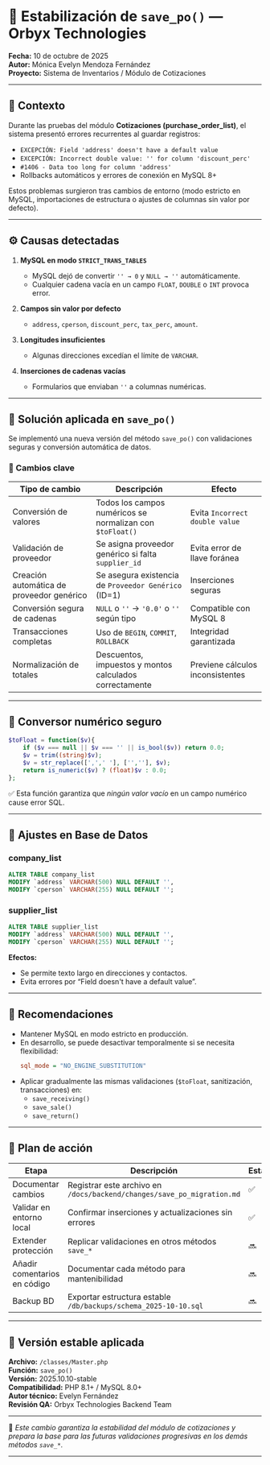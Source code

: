 # 🧾 Estabilización de `save_po()` — Orbyx Technologies  
**Fecha:** 10 de octubre de 2025  
**Autor:** Mónica Evelyn Mendoza Fernández  
**Proyecto:** Sistema de Inventarios / Módulo de Cotizaciones  

---

## 📘 Contexto

Durante las pruebas del módulo **Cotizaciones (purchase_order_list)**, el sistema presentó errores recurrentes al guardar registros:

- `EXCEPCIÓN: Field 'address' doesn't have a default value`
- `EXCEPCIÓN: Incorrect double value: '' for column 'discount_perc'`
- `#1406 - Data too long for column 'address'`
- Rollbacks automáticos y errores de conexión en MySQL 8+

Estos problemas surgieron tras cambios de entorno (modo estricto en MySQL, importaciones de estructura o ajustes de columnas sin valor por defecto).

---

## ⚙️ Causas detectadas

1. **MySQL en modo `STRICT_TRANS_TABLES`**
   - MySQL dejó de convertir `'' → 0` y `NULL → ''` automáticamente.
   - Cualquier cadena vacía en un campo `FLOAT`, `DOUBLE` o `INT` provoca error.

2. **Campos sin valor por defecto**
   - `address`, `cperson`, `discount_perc`, `tax_perc`, `amount`.

3. **Longitudes insuficientes**
   - Algunas direcciones excedían el límite de `VARCHAR`.

4. **Inserciones de cadenas vacías**
   - Formularios que enviaban `''` a columnas numéricas.

---

## 🧩 Solución aplicada en `save_po()`

Se implementó una nueva versión del método `save_po()` con validaciones seguras y conversión automática de datos.

### 🔑 Cambios clave

| Tipo de cambio | Descripción | Efecto |
|----------------|--------------|--------|
| Conversión de valores | Todos los campos numéricos se normalizan con `$toFloat()` | Evita `Incorrect double value` |
| Validación de proveedor | Se asigna proveedor genérico si falta `supplier_id` | Evita error de llave foránea |
| Creación automática de proveedor genérico | Se asegura existencia de `Proveedor Genérico` (ID=1) | Inserciones seguras |
| Conversión segura de cadenas | `NULL` o `''` → `'0.0'` o `''` según tipo | Compatible con MySQL 8 |
| Transacciones completas | Uso de `BEGIN`, `COMMIT`, `ROLLBACK` | Integridad garantizada |
| Normalización de totales | Descuentos, impuestos y montos calculados correctamente | Previene cálculos inconsistentes |

---

## 🧮 Conversor numérico seguro

```php
$toFloat = function($v){
    if ($v === null || $v === '' || is_bool($v)) return 0.0;
    $v = trim((string)$v);
    $v = str_replace([',',' '], ['',''], $v);
    return is_numeric($v) ? (float)$v : 0.0;
};
```

✅ Esta función garantiza que *ningún valor vacío* en un campo numérico cause error SQL.

---

## 🧱 Ajustes en Base de Datos

### **company_list**
```sql
ALTER TABLE company_list 
MODIFY `address` VARCHAR(500) NULL DEFAULT '',
MODIFY `cperson` VARCHAR(255) NULL DEFAULT '';
```

### **supplier_list**
```sql
ALTER TABLE supplier_list 
MODIFY `address` VARCHAR(500) NULL DEFAULT '',
MODIFY `cperson` VARCHAR(255) NULL DEFAULT '';
```

**Efectos:**
- Se permite texto largo en direcciones y contactos.
- Evita errores por “Field doesn't have a default value”.

---

## 🧠 Recomendaciones

- Mantener MySQL en modo estricto en producción.
- En desarrollo, se puede desactivar temporalmente si se necesita flexibilidad:
  ```ini
  sql_mode = "NO_ENGINE_SUBSTITUTION"
  ```
- Aplicar gradualmente las mismas validaciones (`$toFloat`, sanitización, transacciones) en:
  - `save_receiving()`
  - `save_sale()`
  - `save_return()`

---

## 🚦 Plan de acción

| Etapa | Descripción | Estado |
|--------|--------------|--------|
| Documentar cambios | Registrar este archivo en `/docs/backend/changes/save_po_migration.md` | ✅ |
| Validar en entorno local | Confirmar inserciones y actualizaciones sin errores | ✅ |
| Extender protección | Replicar validaciones en otros métodos `save_*` | 🔜 |
| Añadir comentarios en código | Documentar cada método para mantenibilidad | 🔜 |
| Backup BD | Exportar estructura estable `/db/backups/schema_2025-10-10.sql` | 🔜 |

---

## 🧰 Versión estable aplicada

**Archivo:** `/classes/Master.php`  
**Función:** `save_po()`  
**Versión:** 2025.10.10-stable  
**Compatibilidad:** PHP 8.1+ / MySQL 8.0+  
**Autor técnico:** Evelyn Fernández  
**Revisión QA:** Orbyx Technologies Backend Team

---

🩵 *Este cambio garantiza la estabilidad del módulo de cotizaciones y prepara la base para las futuras validaciones progresivas en los demás métodos `save_*`.*

---
